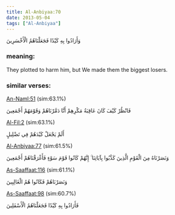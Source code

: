 ```yaml
---
title: Al-Anbiyaa:70
date: 2013-05-04
tags: ["Al-Anbiyaa"]
---
```

وَأَرَادُوا بِهِ كَيْدًا فَجَعَلْنَاهُمُ الْأَخْسَرِينَ
### meaning: 
They plotted to harm him, but We made them the biggest losers.
### similar verses: 

[An-Naml:51](/27/51) (sim:63.1%)

فَانْظُرْ كَيْفَ كَانَ عَاقِبَةُ مَكْرِهِمْ أَنَّا دَمَّرْنَاهُمْ وَقَوْمَهُمْ أَجْمَعِينَ

[Al-Fil:2](/105/2) (sim:63.1%)

أَلَمْ يَجْعَلْ كَيْدَهُمْ فِي تَضْلِيلٍ

[Al-Anbiyaa:77](/21/77) (sim:61.5%)

وَنَصَرْنَاهُ مِنَ الْقَوْمِ الَّذِينَ كَذَّبُوا بِآيَاتِنَا ۚ إِنَّهُمْ كَانُوا قَوْمَ سَوْءٍ فَأَغْرَقْنَاهُمْ أَجْمَعِينَ

[As-Saaffaat:116](/37/116) (sim:61.1%)

وَنَصَرْنَاهُمْ فَكَانُوا هُمُ الْغَالِبِينَ

[As-Saaffaat:98](/37/98) (sim:60.7%)

فَأَرَادُوا بِهِ كَيْدًا فَجَعَلْنَاهُمُ الْأَسْفَلِينَ
